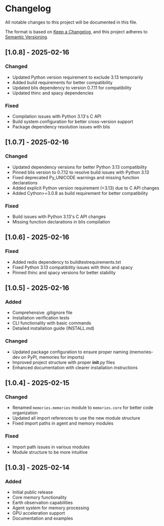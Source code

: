 # Changelog

All notable changes to this project will be documented in this file.

The format is based on [Keep a Changelog](https://keepachangelog.com/en/1.0.0/),
and this project adheres to [Semantic Versioning](https://semver.org/spec/v2.0.0.html).

## [1.0.8] - 2025-02-16

### Changed
- Updated Python version requirement to exclude 3.13 temporarily
- Added build requirements for better compatibility
- Updated blis dependency to version 0.7.11 for compatibility
- Updated thinc and spacy dependencies

### Fixed
- Compilation issues with Python 3.13's C API
- Build system configuration for better cross-version support
- Package dependency resolution issues with blis

## [1.0.7] - 2025-02-16

### Changed
- Updated dependency versions for better Python 3.13 compatibility
- Pinned blis version to 0.7.12 to resolve build issues with Python 3.13
- Fixed deprecated Py_UNICODE warnings and missing function declarations
- Added explicit Python version requirement (<3.13) due to C API changes
- Added Cython>=3.0.8 as build requirement for better compatibility

### Fixed
- Build issues with Python 3.13's C API changes
- Missing function declarations in blis compilation

## [1.0.6] - 2025-02-16

### Fixed
- Added redis dependency to buildtestrequirements.txt
- Fixed Python 3.13 compatibility issues with thinc and spacy
- Pinned thinc and spacy versions for better stability

## [1.0.5] - 2025-02-16

### Added
- Comprehensive .gitignore file
- Installation verification tests
- CLI functionality with basic commands
- Detailed installation guide (INSTALL.md)

### Changed
- Updated package configuration to ensure proper naming (memories-dev on PyPI, memories for imports)
- Improved project structure with proper __init__.py files
- Enhanced documentation with clearer installation instructions

## [1.0.4] - 2025-02-15

### Changed
- Renamed `memories.memories` module to `memories.core` for better code organization
- Updated all import references to use the new module structure
- Fixed import paths in agent and memory modules

### Fixed
- Import path issues in various modules
- Module structure to be more intuitive

## [1.0.3] - 2025-02-14

### Added
- Initial public release
- Core memory functionality
- Earth observation capabilities
- Agent system for memory processing
- GPU acceleration support
- Documentation and examples 
